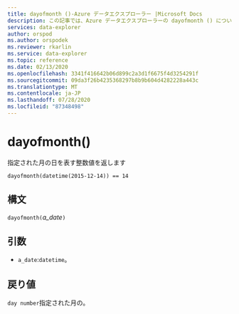 ```yaml
---
title: dayofmonth ()-Azure データエクスプローラー |Microsoft Docs
description: この記事では、Azure データエクスプローラーの dayofmonth () について説明します。
services: data-explorer
author: orspod
ms.author: orspodek
ms.reviewer: rkarlin
ms.service: data-explorer
ms.topic: reference
ms.date: 02/13/2020
ms.openlocfilehash: 3341f416642b06d899c2a3d1f6675f4d3254291f
ms.sourcegitcommit: 09da3f26b4235368297b8b9b604d4282228a443c
ms.translationtype: MT
ms.contentlocale: ja-JP
ms.lasthandoff: 07/28/2020
ms.locfileid: "87348498"
---
```

# <a name="dayofmonth"></a>dayofmonth()

指定された月の日を表す整数値を返します

```kusto
dayofmonth(datetime(2015-12-14)) == 14
```

## <a name="syntax"></a>構文

`dayofmonth(`*a_date*`)`

## <a name="arguments"></a>引数

* `a_date`:`datetime`。

## <a name="returns"></a>戻り値

`day number`指定された月の。